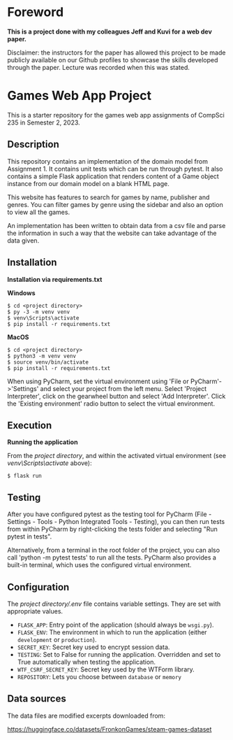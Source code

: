 # Foreword
**This is a project done with my colleagues Jeff and Kuvi for a web dev paper.**

Disclaimer: the instructors for the paper has allowed this project to be made publicly available on our Github profiles to showcase the skills developed through the paper. Lecture was recorded when this was stated.

# Games Web App Project
This is a starter repository for the games web app assignments of CompSci 235 in Semester 2, 2023.

## Description

This repository contains an implementation of the domain model from Assignment 1. It contains unit tests which can be run through pytest. It also contains a simple Flask application that renders content of a Game object instance from our domain model on a blank HTML page. 

This website has features to search for games by name, publisher and genres. You can filter games by genre using the sidebar and also an option to view all the games.

An implementation has been written to obtain data from a csv file and parse the information in such a way that the website can take advantage of the data given.

## Installation

**Installation via requirements.txt**

**Windows**
```shell
$ cd <project directory>
$ py -3 -m venv venv
$ venv\Scripts\activate
$ pip install -r requirements.txt
```

**MacOS**
```shell
$ cd <project directory>
$ python3 -m venv venv
$ source venv/bin/activate
$ pip install -r requirements.txt
```

When using PyCharm, set the virtual environment using 'File or PyCharm'->'Settings' and select your project from the left menu. Select 'Project Interpreter', click on the gearwheel button and select 'Add Interpreter'. Click the 'Existing environment' radio button to select the virtual environment. 

## Execution

**Running the application**

From the *project directory*, and within the activated virtual environment (see *venv\Scripts\activate* above):

````shell
$ flask run
```` 

## Testing

After you have configured pytest as the testing tool for PyCharm (File - Settings - Tools - Python Integrated Tools - Testing), you can then run tests from within PyCharm by right-clicking the tests folder and selecting "Run pytest in tests".

Alternatively, from a terminal in the root folder of the project, you can also call 'python -m pytest tests' to run all the tests. PyCharm also provides a built-in terminal, which uses the configured virtual environment. 

## Configuration

The *project directory/.env* file contains variable settings. They are set with appropriate values.

* `FLASK_APP`: Entry point of the application (should always be `wsgi.py`).
* `FLASK_ENV`: The environment in which to run the application (either `development` or `production`).
* `SECRET_KEY`: Secret key used to encrypt session data.
* `TESTING`: Set to False for running the application. Overridden and set to True automatically when testing the application.
* `WTF_CSRF_SECRET_KEY`: Secret key used by the WTForm library.
* `REPOSITORY`: Lets you choose between `database` or `memory`

## Data sources

The data files are modified excerpts downloaded from:

https://huggingface.co/datasets/FronkonGames/steam-games-dataset



